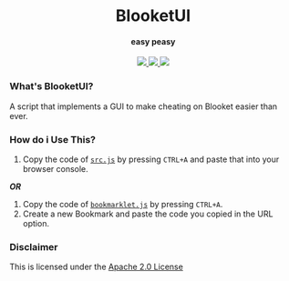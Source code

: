 <h1 align="center">
  BlooketUI
  <br>
</h1>

<h4 align="center">easy peasy</h4>

<p align="center">
  <a href="https://github.com/Blooketware/BlooketUI/blob/main/LICENSE/">
    <img src="https://img.shields.io/badge/license-Apache 2.0-black">
  </a>
  <a>
  <a href="https://github.com/Blooketware/BlooketUI/blob/main/src.js/">
      <img src="https://img.shields.io/badge/status-works-brightgreen">
  </a>
  <a href="https://opensource.org/">
      <img src="https://img.shields.io/badge/Open%20Source-true-brightgreen">
  </a>
</p>

### What's BlooketUI?

A script that implements a GUI to make cheating on Blooket easier than ever.

### How do i Use This?

1. Copy the code of [`src.js`](https://https://raw.githubusercontent.com/Blooketware/BlooketUI/blob/main/src.js/) by pressing `CTRL+A` and paste that into your browser console.

***OR***

1. Copy the code of [`bookmarklet.js`](https://https://raw.githubusercontent.com/Blooketware/BlooketUI/blob/main/bookmarklet.js/) by pressing `CTRL+A`.
2. Create a new Bookmark and paste the code you copied in the URL option.

### Disclaimer

This is licensed under the [Apache 2.0 License](https://www.apache.org/licenses/LICENSE-2.0)

